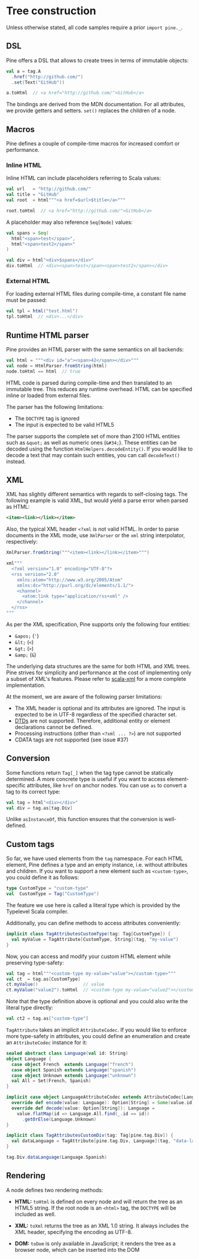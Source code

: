 # Tree construction
Unless otherwise stated, all code samples require a prior `import pine._`.

## DSL
Pine offers a DSL that allows to create trees in terms of immutable objects:

```scala
val a = tag.A
  .href("http://github.com/")
  .set(Text("GitHub"))

a.toHtml  // <a href="http://github.com/">GitHub</a>
```

The bindings are derived from the MDN documentation. For all attributes, we provide getters and setters. `set()` replaces the children of a node.

## Macros
Pine defines a couple of compile-time macros for increased comfort or performance.

### Inline HTML
Inline HTML can include placeholders referring to Scala values:

```scala
val url   = "http://github.com/"
val title = "GitHub"
val root  = html"""<a href=$url>$title</a>"""

root.toHtml  // <a href="http://github.com/">GitHub</a>
```

A placeholder may also reference `Seq[Node]` values:

```scala
val spans = Seq(
  html"<span>test</span>",
  html"<span>test2</span>"
)

val div = html"<div>$spans</div>"
div.toHtml  // <div><span>test</span><span>test2</span></div>
```

### External HTML
For loading external HTML files during compile-time, a constant file name must be passed:

```scala
val tpl = html("test.html")
tpl.toHtml  // <div>...</div>
```

## Runtime HTML parser
Pine provides an HTML parser with the same semantics on all backends:

```scala
val html = """<div id="a"><span>42</span></div>"""
val node = HtmlParser.fromString(html)
node.toHtml == html  // true
```

HTML code is parsed during compile-time and then translated to an immutable tree. This reduces any runtime overhead. HTML can be specified inline or loaded from external files.

The parser has the following limitations:

- The `DOCTYPE` tag is ignored
- The input is expected to be valid HTML5

The parser supports the complete set of more than 2100 HTML entities such as `&quot;` as well as numeric ones (`&#34;`). These entities can be decoded using the function `HtmlHelpers.decodeEntity()`. If you would like to decode a text that may contain such entities, you can call `decodeText()` instead.

## XML
XML has slightly different semantics with regards to self-closing tags. The following example is valid XML, but would yield a parse error when parsed as HTML:

```xml
<item><link></link></item>
```

Also, the typical XML header `<?xml` is not valid HTML. In order to parse documents in the XML mode, use `XmlParser` or the `xml` string interpolator, respectively:

```scala
XmlParser.fromString("""<item><link></link></item>""")
```

```scala
xml"""
  <?xml version="1.0" encoding="UTF-8"?>
  <rss version="2.0"
    xmlns:atom="http://www.w3.org/2005/Atom"
    xmlns:dc="http://purl.org/dc/elements/1.1/">
    <channel>
      <atom:link type="application/rss+xml" />
    </channel>
  </rss>
"""
```

As per the XML specification, Pine supports only the following four entities:

* `&apos;` (`'`)
* `&lt;` (`<`)
* `&gt;` (`>`)
* `&amp;` (`&`)

The underlying data structures are the same for both HTML and XML trees. Pine strives for simplicity and performance at the cost of implementing only a subset of XML's features. Please refer to [scala-xml](https://github.com/scala/scala-xml) for a more complete implementation.

At the moment, we are aware of the following parser limitations:

- The XML header is optional and its attributes are ignored. The input is expected to be in UTF-8 regardless of the specified character set.
- [DTDs](https://docstore.mik.ua/orelly/web2/xhtml/ch15_03.htm) are not supported. Therefore, additional entity or element declarations cannot be defined.
- Processing instructions (other than `<?xml ... ?>`) are not supported
- CDATA tags are not supported (see issue #37)

## Conversion
Some functions return `Tag[_]` when the tag type cannot be statically determined. A more concrete type is useful if you want to access element-specific attributes, like `href` on anchor nodes. You can use `as` to convert a tag to its correct type:

```scala
val tag = html"<div></div>"
val div = tag.as[tag.Div]
```

Unlike `asInstanceOf`, this function ensures that the conversion is well-defined.

## Custom tags
So far, we have used elements from the `tag` namespace. For each HTML element, Pine defines a type and an empty instance, i.e. without attributes and children. If you want to support a new element such as `<custom-type>`, you could define it as follows:

```scala
type CustomType = "custom-type"
val  CustomType = Tag("CustomType")
```

The feature we use here is called a literal type which is provided by the Typelevel Scala compiler.

Additionally, you can define methods to access attributes conveniently:

```scala
implicit class TagAttributesCustomType(tag: Tag[CustomType]) {
  val myValue = TagAttribute[CustomType, String](tag, "my-value")
}
```

Now, you can access and modify your custom HTML element while preserving type-safety:

```scala
val tag = html"""<custom-type my-value="value"></custom-type>"""
val ct  = tag.as[CustomType]
ct.myValue()                 // value
ct.myValue("value2").toHtml  // <custom-type my-value="value2"></custom-type>
```

Note that the type definition above is optional and you could also write the literal type directly:

```scala
val ct2 = tag.as["custom-type"]
```

`TagAttribute` takes an implicit `AttributeCodec`. If you would like to enforce more type-safety in attributes, you could define an enumeration and create an `AttributeCodec` instance for it:

```scala
sealed abstract class Language(val id: String)
object Language {
  case object French  extends Language("french")
  case object Spanish extends Language("spanish")
  case object Unknown extends Language("unknown")
  val All = Set(French, Spanish)
}

implicit case object LanguageAttributeCodec extends AttributeCodec[Language] {
  override def encode(value: Language): Option[String] = Some(value.id)
  override def decode(value: Option[String]): Language =
    value.flatMap(id => Language.All.find(_.id == id))
      .getOrElse(Language.Unknown)
}

implicit class TagAttributesCustomDiv(tag: Tag[pine.tag.Div]) {
  val dataLanguage = TagAttribute[pine.tag.Div, Language](tag, "data-language")
}

tag.Div.dataLanguage(Language.Spanish)
```

## Rendering
A node defines two rendering methods:

- **HTML:** `toHtml` is defined on every node and will return the tree as an HTML5 string. If the root node is an `<html>` tag, the `DOCTYPE` will be included as well.
* **XML:** `toXml` returns the tree as an XML 1.0 string. It always includes the XML header, specifying the encoding as UTF-8.
- **DOM:** `toDom` is only available in JavaScript; it renders the tree as a browser node, which can be inserted into the DOM
